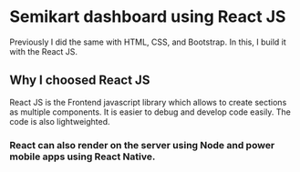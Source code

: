 # Semikart dashboard using React JS

Previously I did the same with HTML, CSS, and Bootstrap. In this, I build it with the React JS.

## Why I choosed React JS

React JS is the Frontend javascript library which allows to create sections as multiple components.
It is easier to debug and develop code easily. The code is also lightweighted.
### React can also render on the server using Node and power mobile apps using React Native.



